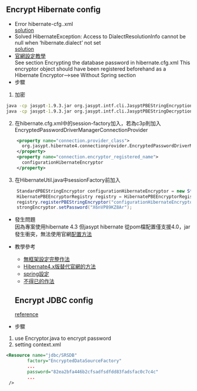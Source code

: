 Encrypt Hibernate config
---
* Error hibernate-cfg..xml  
  [solution](https://stackoverflow.com/questions/8196370/hibernate-cfg-xml-not-found)
* Solved HibernateException: Access to DialectResolutionInfo cannot be null when ‘hibernate.dialect’ not set  
  [solution](https://www.journaldev.com/2897/hibernateexception-access-dialectresolutioninfo-cannot-null-hibernate-dialect-not-set)  
* [官網設定教學](http://www.jasypt.org/hibernate.html)  
  See section Encrypting the database password in hibernate.cfg.xml
  This encryptor object should have been registered beforehand as a Hibernate Encryptor-->see Without Spring section
* 步驟
1. 加密  
```cmd
java -cp jasypt-1.9.3.jar org.jasypt.intf.cli.JasyptPBEStringEncryptionCLI input="1qaz2wsx" password=X6nVP89KZ8Ar
java -cp jasypt-1.9.3.jar org.jasypt.intf.cli.JasyptPBEStringDecryptionCLI input="tFJNNflAvewxidtlZ3U+P4hwjktpGUfN" password=X6nVP89KZ8Ar

```
2. 在hibernate.cfg.xml中的session-factory加入，若為c3p則加入EncryptedPasswordDriverManagerConnectionProvider   
```xml
    <property name="connection.provider_class">
      org.jasypt.hibernate4.connectionprovider.EncryptedPasswordDriverManagerConnectionProvider
    </property>
    <property name="connection.encryptor_registered_name">
      configurationHibernateEncryptor
    </property>
```
3. 在HibernateUtil.java中sessionFactory前加入
```java
    StandardPBEStringEncryptor configurationHibernateEncryptor = new StandardPBEStringEncryptor();
    HibernatePBEEncryptorRegistry registry = HibernatePBEEncryptorRegistry.getInstance();
    registry.registerPBEStringEncryptor("configurationHibernateEncryptor", configurationHibernateEncryptor);
    strongEncryptor.setPassword("X6nVP89KZ8Ar");
```  

* 發生問題  
  因為專案使用hibernate 4.3 但jasypt hibernate 從pom檔配置僅支援4.0，jar發生衝突，無法使用官網[配置方法](http://www.jasypt.org/hibernate.html)
* 教學參考  
  * [無框架設定完整作法](https://www.javaworld.com.tw/jute/post/view?bid=41&id=297336)  
  * [Hibernate4.x版替代官網的方法](https://github.com/hpadmanabhan/jasypt-hibernate4-ext)  
  * [spring設定](https://greddywork.gitlab.io/greddyblogs/2019/02/27/jasypt/)  
  * [不得已的作法](https://stackoverflow.com/questions/18636547/cannot-encrypt-password-in-configuration-file)
  
  
  
  Encrypt JDBC config
  ---
  [reference](https://www.jdev.it/encrypting-passwords-in-tomcat/)  
 * 步驟
  1. use Encryptor.java to encrypt password
  2. setting context.xml  
  ```xml
  <Resource name="jdbc/SRSDB"
          factory="EncryptedDataSourceFactory"
          ...
          password="82ea2bfa446b2cfsadfsdfdd83fadsfac0c7c4c"
          ...
   />
  ```
